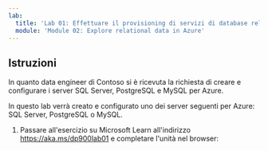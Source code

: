 ```yaml
---
lab:
  title: 'Lab 01: Effettuare il provisioning di servizi di database relazionale di Azure'
  module: 'Module 02: Explore relational data in Azure'
---
```


## <a name="instructions"></a>Istruzioni

In quanto data engineer di Contoso si è ricevuta la richiesta di creare e configurare i server SQL Server, PostgreSQL e MySQL per Azure.

In questo lab verrà creato e configurato uno dei server seguenti per Azure: SQL Server, PostgreSQL o MySQL.

1.  Passare all'esercizio su Microsoft Learn all'indirizzo https://aka.ms/dp900lab01 e completare l'unità nel browser: 
